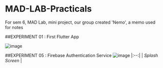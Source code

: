 # MAD-LAB-Practicals
For sem 6, MAD Lab, mini project, our group created 'Nemo', a memo used for notes

##EXPERIMENT 01 : First Flutter App

![image](https://user-images.githubusercontent.com/89774924/235114474-db742772-970a-49d2-9670-e10fa96c0625.png)

##EXPERIMENT 05 : Firebase Authentication Service
![image](https://user-images.githubusercontent.com/89774924/235115679-c4390112-7301-48d4-9db6-bf5d7f0bd5b4.png)
|:--:|
| *Splash Screen* |
